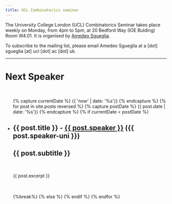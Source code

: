 ```yaml
---
title: UCL Combinatorics seminar
---
```


The University College London (UCL) Combinatorics Seminar takes place weekly on Monday, from 4pm to 5pm, at 20 Bedford Way (IOE Bulding) Room W4.01. It is organised by [Amedeo Sgueglia](https://www.homepages.ucl.ac.uk/~ucahasg/). 

To subscribe to the mailing list, please email Amedeo Sgueglia at a [dot] sgueglia [at] ucl [dot] ac [dot] uk.

---

# Next Speaker
<br>
<ul class="post-list">
{% capture currentDate %}
  {{ 'now' | date: '%s'}}
  {% endcapture %}
  {% for post in site.posts reversed %}
  {% capture postDate %}
  {{ post.date | date: '%s'}}
  {% endcapture %}
    {% if currentDate < postDate %}
    <!-- Don't show drafts -->
    <li>
      <h2>{{ post.title }} - <a href="{{ post.speaker-url }}">{{ post.speaker }}</a> ({{ post.speaker-uni }})</h2>
      <h2>{{ post.subtitle }}</h2>
      <br>
      <p>{{ post.excerpt }}</p>
      <br><br>
    </li>
    {%break%} 
    {% else %}
    {% endif %}
  {% endfor %}
</ul>

